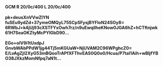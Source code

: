 #### GCM R 20/0c/400 L 20/0c/400
**pk+deusXnVVwZlYN**<br/>**fuSEu9ydZd+37ymeOMQyL75SCpSFysjBYFIoN24SOy8=**<br/>**6RWbJ+k4jUj93cXSTFYxOwh7rz/n9uEwqiIheKNow0JGA6hZ+hCTftnjwk61H7SeaOKZtyMcPYIGbD90...**<br/><br/>
**EGo+olV9i1tUxdpJ**<br/>**GnvbWAbPPdW1jg44Tj5mKGUaW+NjUVAM2C96WPghcZ0=**<br/>**E/LvAgZjI2XyG53mBQooTrAPfXFThvEAS0Q0o0/Hcua/P7taI1Aih+wBljfYBO38JXkzMomNfpq7aN1t...**
